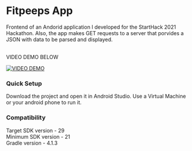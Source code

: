 # Fitpeeps App

Frontend of an Andorid application I developed for the StartHack 2021 Hackathon. Also, the app makes GET requests to a server that porvides a JSON with data to be parsed and displayed.

\
VIDEO DEMO BELOW

[![VIDEO DEMO](https://img.youtube.com/vi/TYBb0LHZoEI/0.jpg)](https://www.youtube.com/watch?v=TYBb0LHZoEI)

### Quick Setup
Download the project and open it in Android Studio. Use a Virtual Machine or your android phone to run it.

### Compatibility
Target SDK version - 29 <br>
Minimum SDK version - 21 <br>
Gradle version - 4.1.3 <br>
